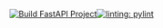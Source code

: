 [![Build FastAPI Project](https://github.com/Samueltommzy/fastAPI-microservice/actions/workflows/build.yml/badge.svg)](https://github.com/Samueltommzy/fastAPI-microservice/actions/workflows/build.yml)[![linting: pylint](https://img.shields.io/badge/linting-pylint-yellowgreen)](https://github.com/pylint-dev/pylint)